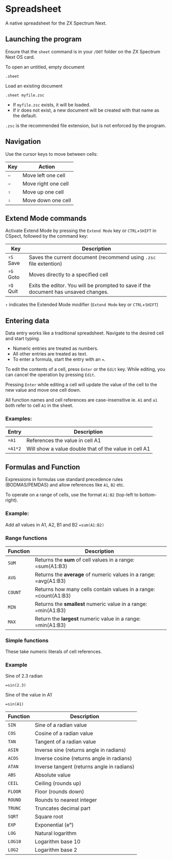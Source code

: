 # Spreadsheet

A native spreadsheet for the ZX Spectrum Next.

## Launching the program
Ensure that the `sheet` command is in your `/DOT` folder on the ZX Spectrum Next OS card.

To open an untitled, empty document

`.sheet`

Load an existing document

`.sheet myfile.zsc`

* If `myfile.zsc` exists, it will be loaded.
* If ir does not exist, a new document will be created with that name as the default.

`.zsc` is the recommended file extension, but is not enforced by the program.

## Navigation
Use the cursor keys to move between cells:

|Key|Action|
|---|------|
|`⇦`|Move left one cell|
|`⇨`|Move right one cell|
|`⇧`|Move up one cell|
|`⇩`|Move down one cell|

## Extend Mode commands
Activate Extend Mode by pressing the `Extend Mode` key or `CTRL`+`SHIFT` in CSpect, followed by the command key:

|Key|Description|
|---|-----------|
| `↑S` Save | Saves the current document (recommend using `.zsc` file extention) |
| `↑G` Goto | Moves directly to a specified cell | 
| `↑Q` Quit | Exits the editor. You will be prompted to save if the document has unsaved changes. |

`↑` indicates the Extended Mode modifier (`Extend Mode` key or `CTRL`+`SHIFT`)

## Entering data
Data entry works like a traditional spreadsheet. Navigate to the desired cell and start typing.

* Numeric entries are treated as numbers.
* All other entries are treated as text.
* To enter a formula, start the entry with an `=`.

To edit the contents of a cell, press `Enter` or the `Edit` key. While editing, you can cancel the operation by pressing `Edit`. 

Pressing `Enter` while editing a cell will update the value of the cell to the new value and move one cell down.

All function names and cell references are case-insensitive ie. `A1` and `a1` both refer to cell `A1` in the sheet.

### Examples:
|Entry|Description|
|-----|-----------|
| `=A1` | References the value in cell A1 |
| `=A1*2` | Will show a value double that of the value in cell A1 |

## Formulas and Function

Expressions in formulas use standard precedence rules (BODMAS/PEMDAS) and allow references like `A1`, `B2` etc. 

To operate on a range of cells, use the format `A1:B2` (top-left to bottom-right).

### Example:

Add all values in A1, A2, B1 and B2
`=sum(A1:B2)`

### Range functions
|Function|Description|
|--------|-----------|
| `SUM` | Returns the **sum** of cell values in a range: =sum(A1:B3) |
| `AVG` | Returns the **average** of numeric values in a range: =avg(A1:B3) |
| `COUNT` | Returns how many cells contain values in a range: =count(A1:B3) |
| `MIN` | Returns the **smallest** numeric value in a range: =min(A1:B3) |
| `MAX` | Return the **largest** numeric value in a range: =min(A1:B3) |

### Simple functions
These take numeric literals of cell references.

### Example

Sine of 2.3 radian

`=sin(2.3)` 

Sine of the value in A1

`=sin(A1)` 

|Function|Description|
|--------|-----------|
| `SIN` | Sine of a radian value |
| `COS` | Cosine of a radian value |
| `TAN` | Tangent of a radian value |
| `ASIN` | Inverse sine (returns angle in radians) |
| `ACOS` | Inverse cosine (returns angle in radians) |
| `ATAN` | Inverse tangent (returns angle in radians) | 
| `ABS` | Absolute value |
| `CEIL` | Ceiling (rounds up) |
| `FLOOR` | Floor (rounds down) |
| `ROUND` | Rounds to nearest integer |
| `TRUNC` | Truncates decimal part |
| `SQRT` | Square root |
| `EXP` | Exponential (eⁿ) |
| `LOG` | Natural logarithm |
| `LOG10` | Logarithm base 10 |
| `LOG2` | Logarithm base 2 |